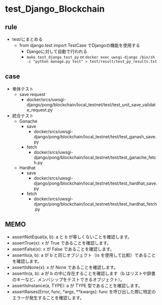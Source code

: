 # test_Django_Blockchain

## rule

- test/にまとめる
  - from django.test import TestCase でDjangoの機能を使用する
    - Djangoに対して自動で行われる
    - `make test_django_test_py` or `docker exec uwsgi-django /bin/sh -c "python manage.py test" > test/result/test_py_results.txt`  

## case

- 単体テスト
  - save request  
    - docker/srcs/uwsgi-django/pong/blockchain/local_testnet/test/test_unit_save_validate_request.py
- 統合テスト
  - Ganache
    - save
      - docker/srcs/uwsgi-django/pong/blockchain/local_testnet/test/test_ganash_save.py
    - fetch  
      - docker/srcs/uwsgi-django/pong/blockchain/local_testnet/test/test_ganache_fetch.py  
  - Hardhat  
    - save
      - docker/srcs/uwsgi-django/pong/blockchain/local_testnet/test/test_hardhat_save.py
    - fetch
      - docker/srcs/uwsgi-django/pong/blockchain/local_testnet/test/test_hardhat_fetch.py  

## MEMO

- assertNotEqual(a, b): a と b が等しくないことを確認します。
- assertTrue(x): x が True であることを確認します。
- assertFalse(x): x が False であることを確認します。
- assertIs(a, b): a が b と同じオブジェクト（is を使用して比較）であることを確認します。
- assertIsNone(x): x が None であることを確認します。
- assertIn(a, b): a が b の中に存在することを確認します（b はリストや辞書のキーなど、メンバシップをテストできるオブジェクト）。
- assertIsInstance(a, TYPE): a が TYPE 型であることを確認します。
- assertRaises(Error, func, *args, **kwargs): func を呼び出した際に特定のエラーが発生することを確認します。

